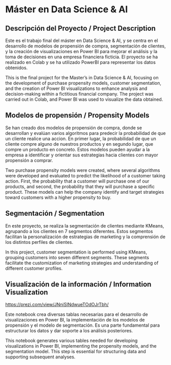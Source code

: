 # Máster en Data Science & AI

## Descripción del Proyecto / Project Description
Este es el trabajo final del máster en Data Science & AI, y se centra en el desarrollo de modelos de propensión de compra, segmentación de clientes, y la creación de visualizaciones en Power BI para mejorar el análisis y la toma de decisiones en una empresa financiera ficticia. El proyecto se ha realizado en Colab y se ha utilizado PowerBI para representar los datos obtenidos.

This is the final project for the Master’s in Data Science & AI, focusing on the development of purchase propensity models, customer segmentation, and the creation of Power BI visualizations to enhance analysis and decision-making within a fictitious financial company. The project was carried out in Colab, and Power BI was used to visualize the data obtained.

## Modelos de propensión / Propensity Models
Se han creado dos modelos de propensión de compra, donde se desarrollan y evalúan varios algoritmos para predecir la probabilidad de que un cliente realice una accion. En primer lugar, la probabilidad de que un cliente compre alguno de nuestros productos y en segundo lugar, que compre un producto en concreto.
Estos modelos pueden ayudar a la empresa a identificar y orientar sus estrategias hacia clientes con mayor propensión a comprar.

Two purchase propensity models were created, where several algorithms were developed and evaluated to predict the likelihood of a customer taking action. First, the probability that a customer will purchase one of our products, and second, the probability that they will purchase a specific product. These models can help the company identify and target strategies toward customers with a higher propensity to buy.

## Segmentación / Segmentation
En este proyecto, se realiza la segmentación de clientes mediante KMeans, agrupando a los clientes en 7 segmentos diferentes. Estos segmentos facilitan la personalización de estrategias de marketing y la comprensión de los distintos perfiles de clientes.

In this project, customer segmentation is performed using KMeans, grouping customers into seven different segments. These segments facilitate the customization of marketing strategies and understanding of different customer profiles.

## Visualización de la información / Information Visualization
https://prezi.com/view/JNniSINdwueTOdOJrTbh/

Este notebook crea diversas tablas necesarias para el desarrollo de visualizaciones en Power BI, la implementación de los modelos de propensión y el modelo de segmentación. Es una parte fundamental para estructurar los datos y dar soporte a los análisis posteriores.

This notebook generates various tables needed for developing visualizations in Power BI, implementing the propensity models, and the segmentation model. This step is essential for structuring data and supporting subsequent analyses.